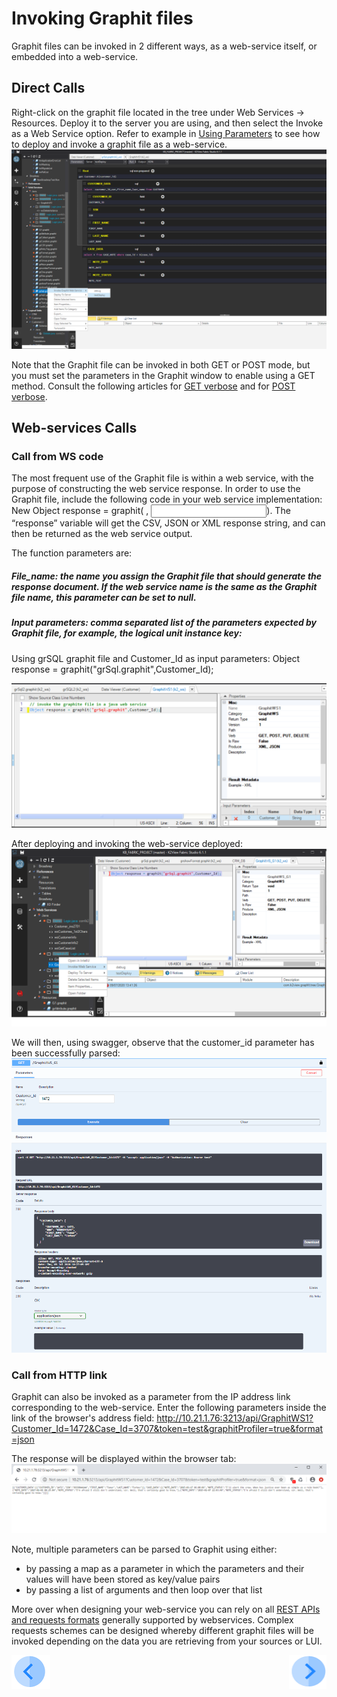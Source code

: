 # Invoking Graphit files

Graphit files can be invoked in 2 different ways, as a web-service itself, or embedded into a web-service.  

## Direct Calls
Right-click on the graphit file located in the tree under Web Services -> Resources.
Deploy it to the server you are using, and then select the Invoke as a Web Service option. 
Refer to example in [Using Parameters](/articles/15_web_services/17_Graphit/06_using_graphit_files_with_parameters.md) to see how to deploy and invoke a graphit file as a web-service.
![](/articles/15_web_services/17_Graphit/images/47_invoking_graphit_files.png)

Note that the Graphit file can be invoked in both GET or POST mode, but you must set the parameters in the Graphit window to enable using a GET method. Consult the following articles for [GET verbose](/articles/15_web_services/12_Supported_Verbs_Get.md) and for [POST verbose](/articles/15_web_services/13_Supported_Verbs_Post.md).

## Web-services Calls

### Call from WS code
The most frequent use of the Graphit file is within a web service, with the purpose of constructing the web service response. In order to use the Graphit file, include the following code in your web service implementation: New Object response = graphit(<file name> , <Input parameters>).
The “response” variable will get the CSV, JSON or XML response string, and can then be returned as the web service output.
  
The function parameters are:
##### File_name: the name you assign the Graphit file that should generate the response document. If the web service name is the same as the Graphit file name, this parameter can be set to null.
##### Input parameters: comma separated list of the parameters expected by Graphit file, for example, the logical unit instance key:

Using grSQL graphit file and Customer_Id as input parameters: 
Object response = graphit("grSql.graphit",Customer_Id);

![](/articles/15_web_services/17_Graphit/images/48_invoking_graphit_files.PNG)


After deploying and invoking the web-service deployed:
![](/articles/15_web_services/17_Graphit/images/45_graphit_with_parameters.PNG)

We will then, using swagger, observe that the customer_id parameter has been successfully parsed:
![](/articles/15_web_services/17_Graphit/images/46_graphit_with_parameters.PNG)


### Call from HTTP link
Graphit can also be invoked as a parameter from the IP address link corresponding to the web-service.
Enter the following parameters inside the link of the browser's address field:
     http://10.21.1.76:3213/api/GraphitWS1?Customer_Id=1472&Case_Id=3707&token=test&graphitProfiler=true&format=json

The response will be displayed within the browser tab:
![](/articles/15_web_services/17_Graphit/images/49_invoking_graphit_files.PNG)




Note, multiple parameters can be parsed to Graphit using either:
- by passing a map as a parameter in which the parameters and their values will have been stored as key/value pairs
- by passing a list of arguments and then loop over that list

More over when designing your web-service you can rely on all [REST APIs and requests formats](/articles/15_web_services/12_Supported_Verbs_Get.md) generally supported by webservices. Complex requests schemes can be designed whereby different graphit files will be invoked depending on the data you are retrieving from your sources or LUI. 



[![Previous](/articles/images/Previous.png)](/articles/15_web_services/17_Graphit/06_using_graphit_files_with_parameters.md)[<img align="right" width="60" height="54" src="/articles/images/Next.png">](/articles/15_web_services/17_Graphit/08_invoke_javacode_from_graphit.md)
